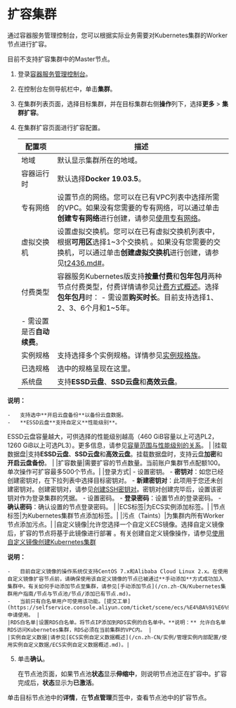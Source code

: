 # 扩容集群

通过容器服务管理控制台，您可以根据实际业务需要对Kubernetes集群的Worker节点进行扩容。

目前不支持扩容集群中的Master节点。

1.  登录[容器服务管理控制台](https://cs.console.aliyun.com)。

2.  在控制台左侧导航栏中，单击**集群**。

3.  在集群列表页面，选择目标集群，并在目标集群右侧**操作**列下，选择**更多** \> **集群扩容**。

4.  在集群扩容页面进行扩容配置。

    |配置项|描述|
    |---|--|
    |地域|默认显示集群所在的地域。|
    |容器运行时|默认选择**Docker 19.03.5**。|
    |专有网络|设置节点的网络。您可以在已有VPC列表中选择所需的VPC。如果没有您需要的专有网络，可以通过单击**创建专有网络**进行创建，请参见[使用专有网络](/cn.zh-CN/专有网络和交换机/使用专有网络.md)。|
    |虚拟交换机|设置虚拟交换机。您可以在已有虚拟交换机列表中，根据**可用区**选择1~3个交换机 。如果没有您需要的交换机，可以通过单击**创建虚拟交换机**进行创建，请参见[t2436.md\#](/cn.zh-CN/专有网络和交换机/使用交换机.md)。 |
    |付费类型|容器服务Kubernetes版支持**按量付费**和**包年包月**两种节点付费类型，付费详情请参见[计费方式概述](/cn.zh-CN/产品计费/计费方式/计费方式概述.md)。选择**包年包月**时：    -   需设置**购买时长**。目前支持选择1、2、3、6个月和1~5年。
    -   需设置是否**自动续费**。 |
    |实例规格|支持选择多个实例规格。详情参见[实例规格族](/cn.zh-CN/实例/实例规格族.md)。|
    |已选规格|选中的规格呈现在这里。|
    |系统盘|支持**ESSD云盘**、**SSD云盘**和**高效云盘**。

**说明：**

    -   支持选中**开启云盘备份**以备份云盘数据。
    -   **ESSD云盘**支持自定义**性能级别**。

ESSD云盘容量越大，可供选择的性能级别越高（460 GiB容量以上可选PL2，1260 GiB以上可选PL3）。更多信息，请参见[容量范围与性能级别的关系](/cn.zh-CN/块存储/块存储介绍/ESSD云盘.md)。 |
    |挂载数据盘|支持**ESSD云盘**、**SSD云盘**和**高效云盘**。挂载数据盘时，支持云盘**加密**和**开启云盘备份**。 |
    |扩容数量|需要扩容的节点数量。当前账户集群节点配额100。单次操作可扩容最多500个节点。|
    |登录方式|    -   设置密钥。
        -   **密钥对**：如您已经创建密钥对，在下拉列表中选择目标密钥对。
        -   **新建密钥对**：此项用于您还未创建密钥对。创建密钥对，请参见[创建SSH密钥对](/cn.zh-CN/安全/SSH密钥对/使用SSH密钥对/创建SSH密钥对.md)。密钥对创建完毕后，设置该密钥对作为登录集群的凭据。
    -   设置密码。
        -   **登录密码**：设置节点的登录密码。
        -   **确认密码**：确认设置的节点登录密码。 |
    |ECS标签|为ECS实例添加标签。|
    |节点标签|为Kubernetes集群节点添加标签。|
    |污点（Taints）|为集群内所有Worker节点添加污点。|
    |自定义镜像|允许您选择一个自定义ECS镜像。选择自定义镜像后，扩容的节点将基于此镜像进行部署 。有关创建自定义镜像操作，请参见[使用自定义镜像创建Kubernetes集群](/cn.zh-CN/Kubernetes集群用户指南/集群/创建集群/使用自定义镜像创建Kubernetes集群.md)

**说明：**

    -   目前自定义镜像的操作系统仅支持CentOS 7.x和Alibaba Cloud Linux 2.x。在使用自定义镜像扩容节点前，请确保使用该自定义镜像的节点已被通过**手动添加**方式成功加入集群中。有关如何手动添加节点至集群，请参见[手动添加节点](/cn.zh-CN/Kubernetes集群用户指南/节点与节点池/节点/添加已有节点.md)。
    -   当前只有白名单用户可使用该功能。[提交工单](https://selfservice.console.aliyun.com/ticket/scene/ecs/%E4%BA%91%E6%9C%8D%E5%8A%A1%E5%99%A8%20ECS/detail)申请使用。 |
    |RDS白名单|设置RDS白名单。将节点IP添加到RDS实例的白名单中。**说明：** 允许白名单RDS访问Kubernetes集群，RDS必须在当前集群的VPC内。 |
    |实例自定义数据|请参见[ECS实例自定义数据概述](/cn.zh-CN/实例/管理实例内部配置/使用实例自定义数据/ECS实例自定义数据概述.md)。|

5.  单击**确认**。

    在节点池页面，如果节点池**状态**显示**伸缩中**，则说明节点池正在扩容中。扩容完成后，**状态**显示为**已激活**。


单击目标节点池中的**详情**，在**节点管理**页签中，查看节点池中的扩容节点。

